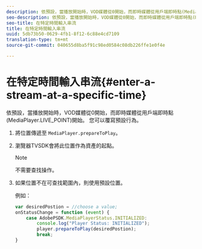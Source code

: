 ```yaml
---
description: 依預設，當播放開始時，VOD媒體從0開始，而即時媒體從用戶端即時點(MediaPlayer.LIVE_POINT)開始。 您可以覆寫預設行為。
seo-description: 依預設，當播放開始時，VOD媒體從0開始，而即時媒體從用戶端即時點(MediaPlayer.LIVE_POINT)開始。 您可以覆寫預設行為。
seo-title: 在特定時間輸入串流
title: 在特定時間輸入串流
uuid: 5db73b50-0629-4fb1-8f12-6c88e4cd7109
translation-type: tm+mt
source-git-commit: 040655d8ba5f91c98ed0584c08db226ffe1e0f4e

---
```



# 在特定時間輸入串流{#enter-a-stream-at-a-specific-time}

依預設，當播放開始時，VOD媒體從0開始，而即時媒體從用戶端即時點(MediaPlayer.LIVE_POINT)開始。 您可以覆寫預設行為。

1. 將位置傳遞至 `MediaPlayer.prepareToPlay`。
1. 瀏覽器TVSDK會將此位置作為資產的起點。

   >[!NOTE]
   >
   >不需要查找操作。

1. 如果位置不在可查找範圍內，則使用預設位置。

   例如：

   ```js
   var desiredPostion = //choose a value; 
   onStatusChange = function (event) { 
       case AdobePSDK.MediaPlayerStatus.INITIALIZED: 
           console.log("Player Status: INITIALIZED"); 
           player.prepareToPlay(desiredPostion); 
           break; 
   } 
   ```

